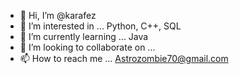 - 👋 Hi, I’m @karafez
- 👀 I’m interested in ... Python, C++, SQL 
- 🌱 I’m currently learning ... Java
- 💞️ I’m looking to collaborate on ... 
- 📫 How to reach me ... Astrozombie70@gmail.com

<!---
karafez1/karafez1 is a ✨ special ✨ repository because its `README.md` (this file) appears on your GitHub profile.
You can click the Preview link to take a look at your changes.
--->
